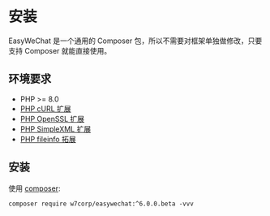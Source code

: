 # 安装

EasyWeChat 是一个通用的 Composer 包，所以不需要对框架单独做修改，只要支持 Composer 就能直接使用。

## 环境要求

- PHP >= 8.0
- [PHP cURL 扩展](http://php.net/manual/en/book.curl.php)
- [PHP OpenSSL 扩展](http://php.net/manual/en/book.openssl.php)
- [PHP SimpleXML 扩展](http://php.net/manual/en/book.simplexml.php)
- [PHP fileinfo 拓展](http://php.net/manual/en/book.fileinfo.php)

## 安装

使用 [composer](http://getcomposer.org/):

```shell
composer require w7corp/easywechat:^6.0.0.beta -vvv
```

